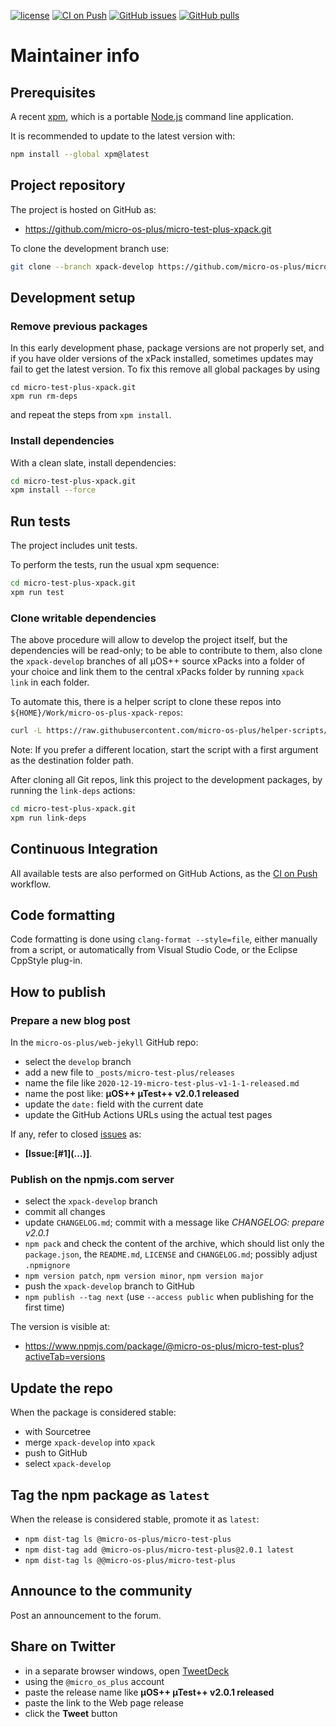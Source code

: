 [![license](https://img.shields.io/github/license/micro-os-plus/micro-test-plus-xpack)](https://github.com/micro-os-plus/micro-test-plus-xpack/blob/xpack/LICENSE)
[![CI on Push](https://github.com/micro-os-plus/micro-test-plus-xpack/workflows/CI%20on%20Push/badge.svg)](https://github.com/micro-os-plus/micro-test-plus-xpack/actions?query=workflow%3A%22CI+on+Push%22)
[![GitHub issues](https://img.shields.io/github/issues/micro-os-plus/micro-test-plus-xpack.svg)](https://github.com/micro-os-plus/micro-test-plus-xpack/issues)
[![GitHub pulls](https://img.shields.io/github/issues-pr/micro-os-plus/micro-test-plus-xpack.svg)](https://github.com/micro-os-plus/micro-test-plus-xpack/pulls)

# Maintainer info

## Prerequisites

A recent [xpm](https://xpack.github.io/xpm/), which is a portable
[Node.js](https://nodejs.org/) command line application.

It is recommended to update to the latest version with:

```sh
npm install --global xpm@latest
```

## Project repository

The project is hosted on GitHub as:

- https://github.com/micro-os-plus/micro-test-plus-xpack.git

To clone the development branch use:

```sh
git clone --branch xpack-develop https://github.com/micro-os-plus/micro-test-plus-xpack.git micro-test-plus-xpack.git
```

## Development setup

### Remove previous packages

In this early development phase, package versions are not properly set, and
if you have older versions of the xPack installed, sometimes updates may fail
to get the latest version. To fix this remove all global packages by using

```
cd micro-test-plus-xpack.git
xpm run rm-deps
```

and repeat the steps from `xpm install`.

### Install dependencies

With a clean slate, install dependencies:

```sh
cd micro-test-plus-xpack.git
xpm install --force
```

## Run tests

The project includes unit tests.

To perform the tests, run the usual xpm sequence:

```sh
cd micro-test-plus-xpack.git
xpm run test
```

### Clone writable dependencies

The above procedure will allow to develop the project itself, but the
dependencies will be read-only; to be able to contribute to them,
also clone the `xpack-develop` branches of all µOS++ source xPacks
into a folder of your choice and link them to the central xPacks
folder by running `xpack link` in each folder.

To automate this, there is a helper script to clone these repos into
`${HOME}/Work/micro-os-plus-xpack-repos`:

```sh
curl -L https://raw.githubusercontent.com/micro-os-plus/helper-scripts/main/clone-and-link-all-git-repos.sh | bash -
```

Note: If you prefer a different location, start the script with a first
argument as the destination folder path.

After cloning all Git repos, link this project to the development packages,
by running the `link-deps` actions:

```sh
cd micro-test-plus-xpack.git
xpm run link-deps
```

## Continuous Integration

All available tests are also performed on GitHub Actions, as the
[CI on Push](https://github.com/micro-os-plus/micro-test-plus-xpack/actions?query=workflow%3A%22CI+on+Push%22)
workflow.

## Code formatting

Code formatting is done using `clang-format --style=file`, either manually
from a script, or automatically from Visual Studio Code, or the Eclipse
CppStyle plug-in.

## How to publish

### Prepare a new blog post

In the `micro-os-plus/web-jekyll` GitHub repo:

- select the `develop` branch
- add a new file to `_posts/micro-test-plus/releases`
- name the file like `2020-12-19-micro-test-plus-v1-1-1-released.md`
- name the post like: **µOS++ µTest++ v2.0.1 released**
- update the `date:` field with the current date
- update the GitHub Actions URLs using the actual test pages

If any, refer to closed
[issues](https://github.com/micro-os-plus/micro-test-plus/issues)
as:

- **[Issue:\[#1\]\(...\)]**.

### Publish on the npmjs.com server

- select the `xpack-develop` branch
- commit all changes
- update `CHANGELOG.md`; commit with a message like _CHANGELOG: prepare v2.0.1_
- `npm pack` and check the content of the archive, which should list
  only the `package.json`, the `README.md`, `LICENSE` and `CHANGELOG.md`;
  possibly adjust `.npmignore`
- `npm version patch`, `npm version minor`, `npm version major`
- push the `xpack-develop` branch to GitHub
- `npm publish --tag next` (use `--access public` when publishing for
  the first time)

The version is visible at:

- https://www.npmjs.com/package/@micro-os-plus/micro-test-plus?activeTab=versions

## Update the repo

When the package is considered stable:

- with Sourcetree
- merge `xpack-develop` into `xpack`
- push to GitHub
- select `xpack-develop`

## Tag the npm package as `latest`

When the release is considered stable, promote it as `latest`:

- `npm dist-tag ls @micro-os-plus/micro-test-plus`
- `npm dist-tag add @micro-os-plus/micro-test-plus@2.0.1 latest`
- `npm dist-tag ls @@micro-os-plus/micro-test-plus`

## Announce to the community

Post an announcement to the forum.

## Share on Twitter

- in a separate browser windows, open [TweetDeck](https://tweetdeck.twitter.com/)
- using the `@micro_os_plus` account
- paste the release name like **µOS++ µTest++ v2.0.1 released**
- paste the link to the Web page release
- click the **Tweet** button
